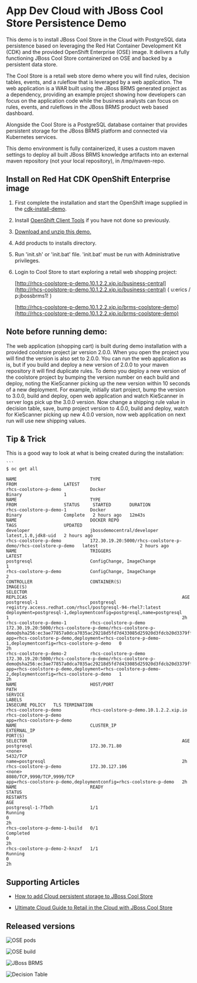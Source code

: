 App Dev Cloud with JBoss Cool Store Persistence Demo 
==========================================
This demo is to install JBoss Cool Store in the Cloud with PostgreSQL data persistence based on leveraging the Red Hat Container Development Kit (CDK) and the
provided OpenShift Enterprise (OSE) image. It delivers a fully functioning JBoss Cool Store containerized on OSE and backed by a persistent data store.

The Cool Store is a retail web store demo where you will find rules, decision tables, events, and a ruleflow 
that is leveraged by a web application. The web application is a WAR built using the JBoss BRMS
generated project as a dependency, providing an example project showing how developers can focus on the 
application code while the business analysts can focus on rules, events, and ruleflows in the 
JBoss BRMS product web based dashboard.

Alongside the Cool Store is a PostgreSQL database container that provides persistent storage for the JBoss BRMS platform and connected via Kubernetes services.

This demo environment is fully containerized, it uses a custom maven settings to deploy all built JBoss BRMS knowledge artifacts
into an external maven repository (not your local repository), in /tmp/maven-repo.


Install on Red Hat CDK OpenShift Enterprise image
-------------------------------------------------
1. First complete the installation and start the OpenShift image supplied in the [cdk-install-demo](https://github.com/redhatdemocentral/cdk-install-demo).

2. Install [OpenShift Client Tools](https://developers.openshift.com/managing-your-applications/client-tools.html) if you have not done so previously.

3. [Download and unzip this demo.](https://github.com/redhatdemocentral/rhcs-coolstore-persistence-demo/archive/master.zip)

4. Add products to installs directory.

5. Run 'init.sh' or 'init.bat' file. 'init.bat' must be run with Administrative privileges.

6. Login to Cool Store to start exploring a retail web shopping project:

    [http://rhcs-coolstore-p-demo.10.1.2.2.xip.io/business-central](http://rhcs-coolstore-p-demo.10.1.2.2.xip.io/business-central)
    ( u:erics / p:jbossbrms1! )

    [http://rhcs-coolstore-p-demo.10.1.2.2.xip.io/brms-coolstore-demo](http://rhcs-coolstore-p-demo.10.1.2.2.xip.io/brms-coolstore-demo)


Note before running demo:
-------------------------
The web application (shopping cart) is built during demo installation with a provided coolstore project jar version 2.0.0. When you 
open the project you will find the version is also set to 2.0.0. You can run the web application as is, but if you build and deploy
a new version of 2.0.0 to your maven repository it will find duplicate rules. To demo you deploy a new version of the coolstore
project by bumping the version number on each build and deploy, noting the KieScanner picking up the new version within 10 seconds 
of a new deployment. For example, initially start project, bump the version to 3.0.0, build and deploy, open web application and
watch KieScanner in server logs pick up the 3.0.0 version. Now change a shipping rule value in decision table, save, bump project
version to 4.0.0, build and deploy, watch for KieScanner picking up new 4.0.0 version, now web application on next run will use new
shipping values.


Tip & Trick
-----------
This is a good way to look at what is being created during the installation:

    ```
    $ oc get all

    NAME                            TYPE                                                            FROM                  LATEST
    rhcs-coolstore-p-demo           Docker                                                          Binary                1
    NAME                            TYPE                                                            FROM                  STATUS     STARTED       DURATION
    rhcs-coolstore-p-demo-1         Docker                                                          Binary                Complete   2 hours ago   12m43s
    NAME                            DOCKER REPO                                                     TAGS                  UPDATED
    developer                       jbossdemocentral/developer                                      latest,1.0,jdk8-uid   2 hours ago
    rhcs-coolstore-p-demo           172.30.19.20:5000/rhcs-coolstore-p-demo/rhcs-coolstore-p-demo   latest                2 hours ago
    NAME                            TRIGGERS                                                        LATEST
    postgresql                      ConfigChange, ImageChange                                       1
    rhcs-coolstore-p-demo           ConfigChange, ImageChange                                       2
    CONTROLLER                      CONTAINER(S)                                                    IMAGE(S)                                                                                                                                SELECTOR                                                                                              REPLICAS                                                           AGE
    postgresql-1                    postgresql                                                      registry.access.redhat.com/rhscl/postgresql-94-rhel7:latest                                                                             deployment=postgresql-1,deploymentconfig=postgresql,name=postgresql                                   1                                                                  2h
    rhcs-coolstore-p-demo-1         rhcs-coolstore-p-demo                                           172.30.19.20:5000/rhcs-coolstore-p-demo/rhcs-coolstore-p-demo@sha256:ec3ae77857a0dca7035ac29218d5fd7d433085d25920d3fdcb20d3379ff00f92   app=rhcs-coolstore-p-demo,deployment=rhcs-coolstore-p-demo-1,deploymentconfig=rhcs-coolstore-p-demo   0                                                                  2h
    rhcs-coolstore-p-demo-2         rhcs-coolstore-p-demo                                           172.30.19.20:5000/rhcs-coolstore-p-demo/rhcs-coolstore-p-demo@sha256:ec3ae77857a0dca7035ac29218d5fd7d433085d25920d3fdcb20d3379ff00f92   app=rhcs-coolstore-p-demo,deployment=rhcs-coolstore-p-demo-2,deploymentconfig=rhcs-coolstore-p-demo   1                                                                  2h
    NAME                            HOST/PORT                                                       PATH                                                                                                                                    SERVICE                                                                                               LABELS                                                             INSECURE POLICY   TLS TERMINATION
    rhcs-coolstore-p-demo           rhcs-coolstore-p-demo.10.1.2.2.xip.io                                                                                                                                                                   rhcs-coolstore-p-demo                                                                                 app=rhcs-coolstore-p-demo                                                            
    NAME                            CLUSTER_IP                                                      EXTERNAL_IP                                                                                                                             PORT(S)                                                                                               SELECTOR                                                           AGE
    postgresql                      172.30.71.80                                                    <none>                                                                                                                                  5432/TCP                                                                                              name=postgresql                                                    2h
    rhcs-coolstore-p-demo           172.30.127.106                                                  <none>                                                                                                                                  8080/TCP,9990/TCP,9999/TCP                                                                            app=rhcs-coolstore-p-demo,deploymentconfig=rhcs-coolstore-p-demo   2h
    NAME                            READY                                                           STATUS                                                                                                                                  RESTARTS                                                                                              AGE
    postgresql-1-7fbdh              1/1                                                             Running                                                                                                                                 0                                                                                                     2h
    rhcs-coolstore-p-demo-1-build   0/1                                                             Completed                                                                                                                               0                                                                                                     2h
    rhcs-coolstore-p-demo-2-knzxf   1/1                                                             Running                                                                                                                                 0                                                                                                     2h


Supporting Articles
-------------------
- [How to add Cloud persistent storage to JBoss Cool Store](http://www.schabell.org/2016/04/howto-add-cloud-persistent-storage-to-jboss-coolstore.html)

- [Ultimate Cloud Guide to Retail in the Cloud with JBoss Cool Store](http://www.schabell.org/2016/03/ultimate-cloud-guide-retail-cloud-jboss-coolstore.html)


Released versions
-----------------

![OSE pods](https://github.com/redhatdemocentral/rhcs-coolstore-persistence-demo/blob/master/docs/demo-images/rhcs-coolstore-p-pods.png?raw=true)

![OSE build](https://github.com/redhatdemocentral/rhcs-coolstore-persistence-demo/blob/master/docs/demo-images/rhcs-coolstore-p-build.png?raw=true)

![JBoss BRMS](https://github.com/redhatdemocentral/rhcs-coolstore-persistence-demo/blob/master/docs/demo-images/jboss-brms.png?raw=true)

![Decision Table](https://github.com/redhatdemocentral/rhcs-coolstore-persistence-demo/blob/master/docs/demo-images/coolstore-decision-table.png?raw=true)

